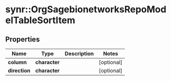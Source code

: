 # synr::OrgSagebionetworksRepoModelTableSortItem


## Properties
Name | Type | Description | Notes
------------ | ------------- | ------------- | -------------
**column** | **character** |  | [optional] 
**direction** | **character** |  | [optional] 


